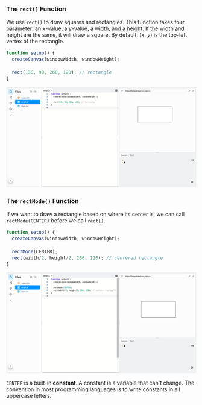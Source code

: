 ### The `rect()` Function

We use `rect()` to draw squares and rectangles. This function takes four parameter: an *x*-value, a *y*-value, a width, and a height. If the width and height are the same, it will draw a square. By default, (*x*, *y*) is the top-left vertex of the rectangle.

```javascript
function setup() {
  createCanvas(windowWidth, windowHeight);

  rect(130, 90, 260, 120); // rectangle
}
```

![](../../Images/Rectangle1.png)

### The `rectMode()` Function

If we want to draw a rectangle based on where its center is, we can call `rectMode(CENTER)` before we call `rect()`. 

```javascript
function setup() {
  createCanvas(windowWidth, windowHeight);

  rectMode(CENTER);
  rect(width/2, height/2, 260, 120); // centered rectangle
}
```

![](../../Images/Rectangle2.png)

`CENTER` is a built-in **constant**. A constant is a variable that can't change. The convention in most programming languages is to write constants in all uppercase letters.
